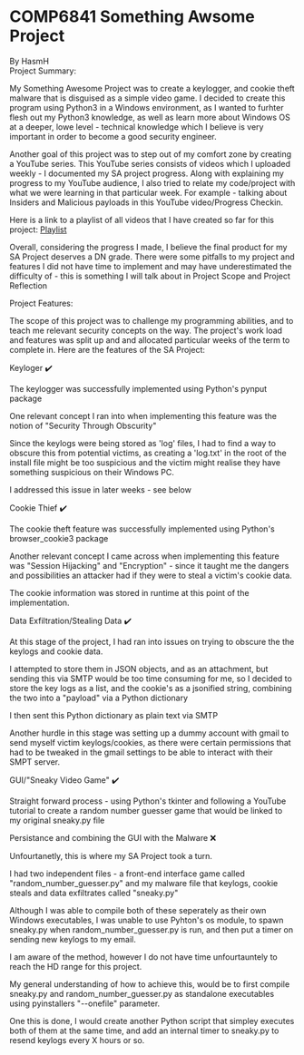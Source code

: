 # COMP6841 Something Awsome Project
By HasmH  
Project Summary:

My Something Awesome Project was to create a keylogger, and cookie theft malware that is disguised as a simple video game. I decided to create this program using Python3 in a Windows environment, as I wanted to furhter flesh out my Python3 knowledge, as well as learn more about Windows OS at a deeper, lowe level - technical knowledge which I believe is very important in order to become a good security engineer. 


Another goal of this project was to step out of my comfort zone by creating a YouTube series. This YouTube series consists of videos which I uploaded weekly - I documented my  SA project progress. Along with explaining my progress to my YouTube audience, I also tried to relate my code/project with what we were learning in that particular week. For example - talking about Insiders and Malicious payloads in this YouTube video/Progress Checkin. 

Here is a link to a playlist of all videos that I have created so far for this project: [Playlist](https://www.youtube.com/playlist?list=PLWFGhqiHyIelLM40o_86uf88sSzfIQml3) 

Overall, considering the progress I made, I believe the final product for my SA Project deserves a DN grade. There were some pitfalls to my project and features I did not have time to implement and may have underestimated the difficulty of - this is something I will talk about in Project Scope and Project Reflection

Project Features: 

The scope of this project was to challenge my programming abilities, and to teach me relevant security concepts on the way. The project's work load and features was split up and and allocated particular weeks of the term to complete in. Here are the features of the SA Project: 

Keyloger ✔️

The keylogger was successfully implemented using Python's pynput package

One relevant concept I ran into when implementing this feature was the notion of "Security Through Obscurity" 

Since the keylogs were being stored as 'log' files, I had to find a way to obscure this from potential victims, as creating a 'log.txt' in the root of the install file might be too suspicious and the victim might realise they have something suspicious on their Windows PC. 

I addressed this issue in later weeks - see below


Cookie Thief ✔️

The cookie theft feature was successfully implemented using Python's browser_cookie3 package

Another relevant concept I came across when implementing this feature was "Session Hijacking" and "Encryption" - since it taught me the dangers and possibilities an attacker had if they were to steal a victim's cookie data. 

The cookie information was stored in runtime at this point of the implementation. 


Data Exfiltration/Stealing Data ✔️

At this stage of the project, I had ran into issues on trying to obscure the the keylogs and cookie data.

I attempted to store them in JSON objects, and as an attachment, but sending this via SMTP would be too time consuming for me, so I decided to store the key logs as a list, and the cookie's as a jsonified string, combining the two into a "payload" via a Python dictionary

I then sent this Python dictionary as plain text via SMTP 

Another hurdle in this stage was setting up a dummy account with gmail to send myself victim keylogs/cookies, as there were certain permissions that had to be tweaked in the gmail settings to be able to interact with their SMPT server. 


GUI/"Sneaky Video Game" ✔️

Straight forward process - using Python's tkinter and following a YouTube tutorial to create a random number guesser game that would be linked to my original sneaky.py file


Persistance  and combining the GUI with the Malware ❌

Unfourtanetly, this is where my SA Project took a turn. 

I had two independent files - a front-end interface game called "random_number_guesser.py" and my malware file that keylogs, cookie steals and data exfiltrates called "sneaky.py"

Although I was able to compile both of these seperately as their own Windows executables, I was unable to use Pyhton's os module, to spawn sneaky.py when random_number_guesser.py is run, and then put a timer on sending new keylogs to my email. 

I am aware of the method, however I do not have time unfourtauntely to reach the HD range for this project. 

My general understanding of how to achieve this, would be to first compile sneaky.py and random_number_guesser.py as standalone executables using pyinstallers "--onefile" parameter.

One this is done, I would create another Python script that simpley executes both of them at the same time, and add an internal timer to sneaky.py to resend keylogs every X hours or so. 
  
 

